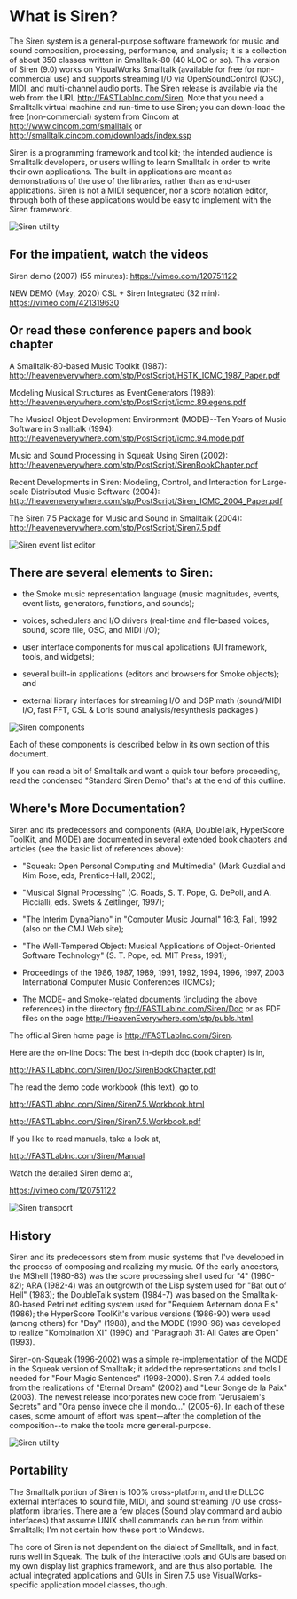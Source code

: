 # What is Siren?

The Siren system is a general-purpose software framework for music and sound composition, processing, performance, and analysis; it is a collection of about 350 classes written in Smalltalk-80 (40 kLOC or so). This version of Siren (9.0) works on VisualWorks Smalltalk (available for free for non-commercial use) and supports streaming I/O via OpenSoundControl (OSC), MIDI, and multi-channel audio ports. The Siren release is available via the web from the URL http://FASTLabInc.com/Siren. Note that you need a Smalltalk virtual machine and run-time to use Siren; you can down-load the free (non-commercial) system from Cincom at http://www.cincom.com/smalltalk or http://smalltalk.cincom.com/downloads/index.ssp

Siren is a programming framework and tool kit; the intended audience is Smalltalk developers, or users willing to learn Smalltalk in order to write their own applications. The built-in applications are meant as demonstrations of the use of the libraries, rather than as end-user applications. Siren is not a MIDI sequencer, nor a score notation editor, through both of these applications would be easy to implement with the Siren framework.

![Siren utility](https://github.com/stpope/Siren9/blob/master/gifs-new/SirenUtility.gif)

## For the impatient, watch the videos

Siren demo (2007) (55 minutes): https://vimeo.com/120751122

NEW DEMO (May, 2020) CSL + Siren Integrated (32 min): https://vimeo.com/421319630

## Or read these conference papers and book chapter

A Smalltalk-80-based Music Toolkit (1987): http://heaveneverywhere.com/stp/PostScript/HSTK_ICMC_1987_Paper.pdf

Modeling Musical Structures as EventGenerators (1989): http://heaveneverywhere.com/stp/PostScript/icmc.89.egens.pdf

The Musical Object Development Environment (MODE)--Ten Years of Music Software in Smalltalk (1994): http://heaveneverywhere.com/stp/PostScript/icmc.94.mode.pdf

Music and Sound Processing in Squeak Using Siren (2002): http://heaveneverywhere.com/stp/PostScript/SirenBookChapter.pdf

Recent Developments in Siren: Modeling, Control, and Interaction for Large-scale Distributed Music Software (2004): http://heaveneverywhere.com/stp/PostScript/Siren_ICMC_2004_Paper.pdf

The Siren 7.5 Package for Music and Sound in Smalltalk (2004): http://heaveneverywhere.com/stp/PostScript/Siren7.5.pdf

![Siren event list editor](https://github.com/stpope/Siren9/blob/master/gifs-new/hsview.gif)

## There are several elements to Siren:

* the Smoke music representation language
(music magnitudes, events, event lists, generators, functions, and sounds);
    
* voices, schedulers and I/O drivers
(real-time and file-based voices, sound, score file, OSC, and MIDI I/O);
    
* user interface components for musical applications
(UI framework, tools, and widgets);
    
* several built-in applications 
(editors and browsers for Smoke objects); and
    
* external library interfaces for streaming I/O and DSP math
(sound/MIDI I/O, fast FFT, CSL & Loris sound analysis/resynthesis packages )
    
![Siren components](https://github.com/stpope/Siren9/blob/master/gifs-new/SirenOverview1Page-small.gif)

Each of these components is described below in its own section of this document.

If you can read a bit of Smalltalk and want a quick tour before proceeding, read the condensed "Standard Siren Demo" that's at the end of this outline.

## Where's More Documentation?

Siren and its predecessors and components (ARA, DoubleTalk, HyperScore ToolKit, and MODE) are documented in several extended book chapters and articles 
(see the basic list of references above):

* "Squeak: Open Personal Computing and Multimedia" (Mark Guzdial and Kim Rose, eds, Prentice-Hall, 2002);
    
* "Musical Signal Processing" (C. Roads, S. T. Pope, G. DePoli, and A. Piccialli, eds. Swets & Zeitlinger, 1997);
    
* "The Interim DynaPiano" in "Computer Music Journal" 16:3, Fall, 1992 (also on the CMJ Web site);
    
* "The Well-Tempered Object: Musical Applications of Object-Oriented Software Technology" (S. T. Pope, ed. MIT Press, 1991);
    
* Proceedings of the 1986, 1987, 1989, 1991, 1992, 1994, 1996, 1997, 2003 International Computer Music Conferences (ICMCs); 

* The MODE- and Smoke-related documents (including the above references) in the directory ftp://FASTLabInc.com/Siren/Doc or as PDF files on the page http://HeavenEverywhere.com/stp/publs.html.

The official Siren home page is http://FASTLabInc.com/Siren.

Here are the on-line Docs: The best in-depth doc (book chapter) is in,

http://FASTLabInc.com/Siren/Doc/SirenBookChapter.pdf

The read the demo code workbook (this text), go to,

http://FASTLabInc.com/Siren/Siren7.5.Workbook.html
  
http://FASTLabInc.com/Siren/Siren7.5.Workbook.pdf

If you like to read manuals, take a look at,

http://FASTLabInc.com/Siren/Manual

Watch the detailed Siren demo at,

https://vimeo.com/120751122

![Siren transport](https://github.com/stpope/Siren9/blob/master/gifs-new/SirenTransportMenus.jpg)

## History

Siren and its predecessors stem from music systems that I've developed in the process of composing and realizing my music. Of the early ancestors, the MShell (1980-83) was the score processing shell used for "4" (1980-82); ARA (1982-4) was an outgrowth of the Lisp system used for "Bat out of Hell" (1983); the DoubleTalk system (1984-7) was based on the Smalltalk-80-based Petri net editing system used for "Requiem Aeternam dona Eis" (1986); the HyperScore ToolKit's various versions (1986-90) were used (among others) for "Day" (1988), and the MODE (1990-96) was developed to realize "Kombination XI" (1990) and "Paragraph 31: All Gates are Open" (1993).

Siren-on-Squeak (1996-2002) was a simple re-implementation of the MODE in the Squeak version of Smalltalk; it added the representations and tools I needed for "Four Magic Sentences" (1998-2000). Siren 7.4 added tools from the realizations of "Eternal Dream" (2002) and "Leur Songe de la Paix" (2003). The newest release incorporates new code from "Jerusalem's Secrets" and "Ora penso invece che il mondo..." (2005-6). In each of these cases, some amount of effort was spent--after the completion of the composition--to make the tools more general-purpose. 

![Siren utility](https://github.com/stpope/Siren9/blob/master/gifs-new/spectrum2.gif)

## Portability

The Smalltalk portion of Siren is 100% cross-platform, and the DLLCC external interfaces to sound file, MIDI, and sound streaming I/O use cross-platform libraries. There are a few places (Sound play command and aubio interfaces) that assume UNIX shell commands can be run from within Smalltalk; I'm not certain how these port to Windows.

The core of Siren is not dependent on the dialect of Smalltalk, and in fact, runs well in Squeak. The bulk of the interactive tools and GUIs are based on my own display list graphics framework, and are thus also portable. The actual integrated applications and GUIs in Siren 7.5 use VisualWorks-specific application model classes, though.
